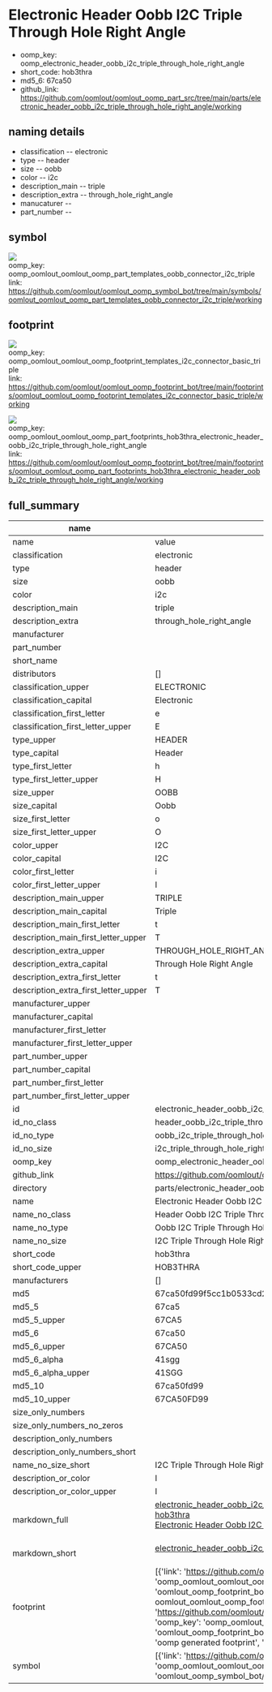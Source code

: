 # Electronic Header Oobb I2C Triple Through Hole Right Angle

  
* oomp_key: oomp_electronic_header_oobb_i2c_triple_through_hole_right_angle 
* short_code: hob3thra
* md5_6: 67ca50  
* github_link: https://github.com/oomlout/oomlout_oomp_part_src/tree/main/parts/electronic_header_oobb_i2c_triple_through_hole_right_angle/working  
## naming details
* classification -- electronic
* type -- header
* size -- oobb
* color -- i2c
* description_main -- triple
* description_extra -- through_hole_right_angle
* manucaturer -- 
* part_number -- 



## symbol

![](symbol/{index}/working/working_600.png)  
oomp_key: oomp_oomlout_oomlout_oomp_part_templates_oobb_connector_i2c_triple  
link: https://github.com/oomlout/oomlout_oomp_symbol_bot/tree/main/symbols/oomlout_oomlout_oomp_part_templates_oobb_connector_i2c_triple/working  

## footprint

![](footprint/{index}/working/working_600.png)  
oomp_key: oomp_oomlout_oomlout_oomp_footprint_templates_i2c_connector_basic_triple  
link: https://github.com/oomlout/oomlout_oomp_footprint_bot/tree/main/footprints/oomlout_oomlout_oomp_footprint_templates_i2c_connector_basic_triple/working  

![](footprint/{index}/working/working_600.png)  
oomp_key: oomp_oomlout_oomlout_oomp_part_footprints_hob3thra_electronic_header_oobb_i2c_triple_through_hole_right_angle  
link: https://github.com/oomlout/oomlout_oomp_footprint_bot/tree/main/footprints/oomlout_oomlout_oomp_part_footprints_hob3thra_electronic_header_oobb_i2c_triple_through_hole_right_angle/working  

## full_summary
| name | value | 
| --- | --- | 
| name | value | 
| classification | electronic | 
| type | header | 
| size | oobb | 
| color | i2c | 
| description_main | triple | 
| description_extra | through_hole_right_angle | 
| manufacturer |  | 
| part_number |  | 
| short_name |  | 
| distributors | [] | 
| classification_upper | ELECTRONIC | 
| classification_capital | Electronic | 
| classification_first_letter | e | 
| classification_first_letter_upper | E | 
| type_upper | HEADER | 
| type_capital | Header | 
| type_first_letter | h | 
| type_first_letter_upper | H | 
| size_upper | OOBB | 
| size_capital | Oobb | 
| size_first_letter | o | 
| size_first_letter_upper | O | 
| color_upper | I2C | 
| color_capital | I2C | 
| color_first_letter | i | 
| color_first_letter_upper | I | 
| description_main_upper | TRIPLE | 
| description_main_capital | Triple | 
| description_main_first_letter | t | 
| description_main_first_letter_upper | T | 
| description_extra_upper | THROUGH_HOLE_RIGHT_ANGLE | 
| description_extra_capital | Through Hole Right Angle | 
| description_extra_first_letter | t | 
| description_extra_first_letter_upper | T | 
| manufacturer_upper |  | 
| manufacturer_capital |  | 
| manufacturer_first_letter |  | 
| manufacturer_first_letter_upper |  | 
| part_number_upper |  | 
| part_number_capital |  | 
| part_number_first_letter |  | 
| part_number_first_letter_upper |  | 
| id | electronic_header_oobb_i2c_triple_through_hole_right_angle | 
| id_no_class | header_oobb_i2c_triple_through_hole_right_angle | 
| id_no_type | oobb_i2c_triple_through_hole_right_angle | 
| id_no_size | i2c_triple_through_hole_right_angle | 
| oomp_key | oomp_electronic_header_oobb_i2c_triple_through_hole_right_angle | 
| github_link | https://github.com/oomlout/oomlout_oomp_part_src/tree/main/parts/electronic_header_oobb_i2c_triple_through_hole_right_angle/working | 
| directory | parts/electronic_header_oobb_i2c_triple_through_hole_right_angle | 
| name | Electronic Header Oobb I2C Triple Through Hole Right Angle | 
| name_no_class | Header Oobb I2C Triple Through Hole Right Angle | 
| name_no_type | Oobb I2C Triple Through Hole Right Angle | 
| name_no_size | I2C Triple Through Hole Right Angle | 
| short_code | hob3thra | 
| short_code_upper | HOB3THRA | 
| manufacturers | [] | 
| md5 | 67ca50fd99f5cc1b0533cd2d61a48702 | 
| md5_5 | 67ca5 | 
| md5_5_upper | 67CA5 | 
| md5_6 | 67ca50 | 
| md5_6_upper | 67CA50 | 
| md5_6_alpha | 41sgg | 
| md5_6_alpha_upper | 41SGG | 
| md5_10 | 67ca50fd99 | 
| md5_10_upper | 67CA50FD99 | 
| size_only_numbers |  | 
| size_only_numbers_no_zeros |  | 
| description_only_numbers |  | 
| description_only_numbers_short |   | 
| name_no_size_short | I2C Triple Through Hole Right Angle | 
| description_or_color | I  | 
| description_or_color_upper | I  | 
| markdown_full | [electronic_header_oobb_i2c_triple_through_hole_right_angle](https://github.com/oomlout/oomlout_oomp_part_src/tree/main/parts/electronic_header_oobb_i2c_triple_through_hole_right_angle/working)<br>[hob3thra](https://github.com/oomlout/oomlout_oomp_part_src/tree/main/parts/electronic_header_oobb_i2c_triple_through_hole_right_angle/working)<br>[Electronic Header Oobb I2C Triple Through Hole Right Angle](https://github.com/oomlout/oomlout_oomp_part_src/tree/main/parts/electronic_header_oobb_i2c_triple_through_hole_right_angle/working)<br><br> | 
| markdown_short | [electronic_header_oobb_i2c_triple_through_hole_right_angle](https://github.com/oomlout/oomlout_oomp_part_src/tree/main/parts/electronic_header_oobb_i2c_triple_through_hole_right_angle/working)<br><br> | 
| footprint | [{'link': 'https://github.com/oomlout/oomlout_oomp_footprint_bot/tree/main/foootprntss/oomlout_oomlout_oomp_footprint_templates_i2c_connector_basic_triple', 'oomp_key': 'oomp_oomlout_oomlout_oomp_footprint_templates_i2c_connector_basic_triple', 'directory': 'oomlout_oomp_footprint_bot/footprints/oomlout_oomlout_oomp_footprint_templates_i2c_connector_basic_triple//working/working.kicad_mod', 'note': 'source footprint oomlout_oomlout_oomp_footprint_templates_i2c_connector_basic_triple', 'index': 0}, {'link': 'https://github.com/oomlout/oomlout_oomp_footprint_bot/tree/main/foootprntss/oomlout_oomlout_oomp_part_footprints_hob3thra_electronic_header_oobb_i2c_triple_through_hole_right_angle', 'oomp_key': 'oomp_oomlout_oomlout_oomp_part_footprints_hob3thra_electronic_header_oobb_i2c_triple_through_hole_right_angle', 'directory': 'oomlout_oomp_footprint_bot/footprints/oomlout_oomlout_oomp_part_footprints_hob3thra_electronic_header_oobb_i2c_triple_through_hole_right_angle//working/working.kicad_mod', 'note': 'oomp generated footprint', 'index': 1}] | 
| symbol | [{'link': 'https://github.com/oomlout/oomlout_oomp_symbol_bot/tree/main/symbols/oomlout_oomlout_oomp_part_templates_oobb_connector_i2c_triple', 'oomp_key': 'oomp_oomlout_oomlout_oomp_part_templates_oobb_connector_i2c_triple', 'directory': 'oomlout_oomp_symbol_bot/symbols/oomlout_oomlout_oomp_part_templates_oobb_connector_i2c_triple//working/working.kicad_sym', 'index': 0}] | 
